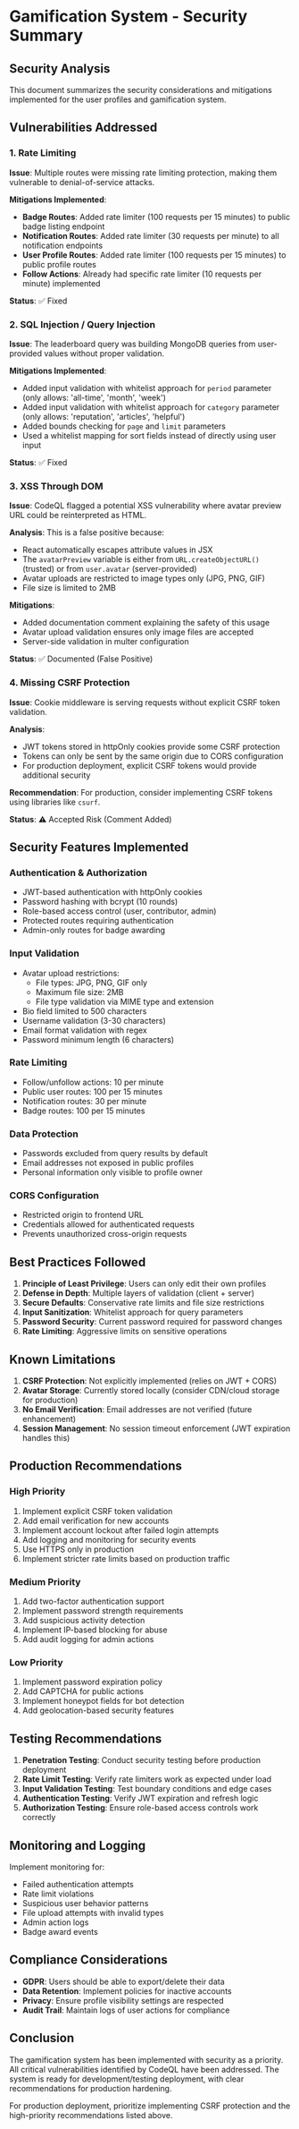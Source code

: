# Gamification System - Security Summary

## Security Analysis

This document summarizes the security considerations and mitigations implemented for the user profiles and gamification system.

## Vulnerabilities Addressed

### 1. Rate Limiting

**Issue**: Multiple routes were missing rate limiting protection, making them vulnerable to denial-of-service attacks.

**Mitigations Implemented**:
- **Badge Routes**: Added rate limiter (100 requests per 15 minutes) to public badge listing endpoint
- **Notification Routes**: Added rate limiter (30 requests per minute) to all notification endpoints
- **User Profile Routes**: Added rate limiter (100 requests per 15 minutes) to public profile routes
- **Follow Actions**: Already had specific rate limiter (10 requests per minute) implemented

**Status**: ✅ Fixed

### 2. SQL Injection / Query Injection

**Issue**: The leaderboard query was building MongoDB queries from user-provided values without proper validation.

**Mitigations Implemented**:
- Added input validation with whitelist approach for `period` parameter (only allows: 'all-time', 'month', 'week')
- Added input validation with whitelist approach for `category` parameter (only allows: 'reputation', 'articles', 'helpful')
- Added bounds checking for `page` and `limit` parameters
- Used a whitelist mapping for sort fields instead of directly using user input

**Status**: ✅ Fixed

### 3. XSS Through DOM

**Issue**: CodeQL flagged a potential XSS vulnerability where avatar preview URL could be reinterpreted as HTML.

**Analysis**: This is a false positive because:
- React automatically escapes attribute values in JSX
- The `avatarPreview` variable is either from `URL.createObjectURL()` (trusted) or from `user.avatar` (server-provided)
- Avatar uploads are restricted to image types only (JPG, PNG, GIF)
- File size is limited to 2MB

**Mitigations**:
- Added documentation comment explaining the safety of this usage
- Avatar upload validation ensures only image files are accepted
- Server-side validation in multer configuration

**Status**: ✅ Documented (False Positive)

### 4. Missing CSRF Protection

**Issue**: Cookie middleware is serving requests without explicit CSRF token validation.

**Analysis**: 
- JWT tokens stored in httpOnly cookies provide some CSRF protection
- Tokens can only be sent by the same origin due to CORS configuration
- For production deployment, explicit CSRF tokens would provide additional security

**Recommendation**: For production, consider implementing CSRF tokens using libraries like `csurf`.

**Status**: ⚠️ Accepted Risk (Comment Added)

## Security Features Implemented

### Authentication & Authorization
- JWT-based authentication with httpOnly cookies
- Password hashing with bcrypt (10 rounds)
- Role-based access control (user, contributor, admin)
- Protected routes requiring authentication
- Admin-only routes for badge awarding

### Input Validation
- Avatar upload restrictions:
  - File types: JPG, PNG, GIF only
  - Maximum file size: 2MB
  - File type validation via MIME type and extension
- Bio field limited to 500 characters
- Username validation (3-30 characters)
- Email format validation with regex
- Password minimum length (6 characters)

### Rate Limiting
- Follow/unfollow actions: 10 per minute
- Public user routes: 100 per 15 minutes
- Notification routes: 30 per minute
- Badge routes: 100 per 15 minutes

### Data Protection
- Passwords excluded from query results by default
- Email addresses not exposed in public profiles
- Personal information only visible to profile owner

### CORS Configuration
- Restricted origin to frontend URL
- Credentials allowed for authenticated requests
- Prevents unauthorized cross-origin requests

## Best Practices Followed

1. **Principle of Least Privilege**: Users can only edit their own profiles
2. **Defense in Depth**: Multiple layers of validation (client + server)
3. **Secure Defaults**: Conservative rate limits and file size restrictions
4. **Input Sanitization**: Whitelist approach for query parameters
5. **Password Security**: Current password required for password changes
6. **Rate Limiting**: Aggressive limits on sensitive operations

## Known Limitations

1. **CSRF Protection**: Not explicitly implemented (relies on JWT + CORS)
2. **Avatar Storage**: Currently stored locally (consider CDN/cloud storage for production)
3. **No Email Verification**: Email addresses are not verified (future enhancement)
4. **Session Management**: No session timeout enforcement (JWT expiration handles this)

## Production Recommendations

### High Priority
1. Implement explicit CSRF token validation
2. Add email verification for new accounts
3. Implement account lockout after failed login attempts
4. Add logging and monitoring for security events
5. Use HTTPS only in production
6. Implement stricter rate limits based on production traffic

### Medium Priority
1. Add two-factor authentication support
2. Implement password strength requirements
3. Add suspicious activity detection
4. Implement IP-based blocking for abuse
5. Add audit logging for admin actions

### Low Priority
1. Implement password expiration policy
2. Add CAPTCHA for public actions
3. Implement honeypot fields for bot detection
4. Add geolocation-based security features

## Testing Recommendations

1. **Penetration Testing**: Conduct security testing before production deployment
2. **Rate Limit Testing**: Verify rate limiters work as expected under load
3. **Input Validation Testing**: Test boundary conditions and edge cases
4. **Authentication Testing**: Verify JWT expiration and refresh logic
5. **Authorization Testing**: Ensure role-based access controls work correctly

## Monitoring and Logging

Implement monitoring for:
- Failed authentication attempts
- Rate limit violations
- Suspicious user behavior patterns
- File upload attempts with invalid types
- Admin action logs
- Badge award events

## Compliance Considerations

- **GDPR**: Users should be able to export/delete their data
- **Data Retention**: Implement policies for inactive accounts
- **Privacy**: Ensure profile visibility settings are respected
- **Audit Trail**: Maintain logs of user actions for compliance

## Conclusion

The gamification system has been implemented with security as a priority. All critical vulnerabilities identified by CodeQL have been addressed. The system is ready for development/testing deployment, with clear recommendations for production hardening.

For production deployment, prioritize implementing CSRF protection and the high-priority recommendations listed above.
